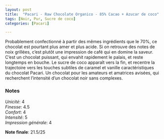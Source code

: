 ```yaml
---
layout: post
title:  "Pacari - Raw Chocolate Organico - 85% Cacao + Azucar de coco"
tags: [Noir, Pur, Sucre de coco] 
categories: [Pacari]

---
```


Probablement confectionné à partir des mêmes ingrédients que le 70%, ce chocolat est pourtant plus amer et plus acide. Si on retrouve des notes de noix grillées, c’est plutôt une impression de café qui en domine la saveur. C’est un chocolat puissant, qui envahit rapidement le palais, et reste longtemps en bouche. Le sucre de coco apparaît vers la fin, et recentre la trajectoire vers les touches subtiles de caramel et vanille caractéristiques du chocolat Pacari.
Un chocolat pour les amateurs et amatrices avisées, qui recherchent l’intensité d’un chocolat noir sans complexes.

### Notes

_Unicité_: 4  
_Finesse_: 4.5  
_Confort_: 4  
_Intensité_: 5  
_Impression générale_: 4

**Note finale**: 21.5/25